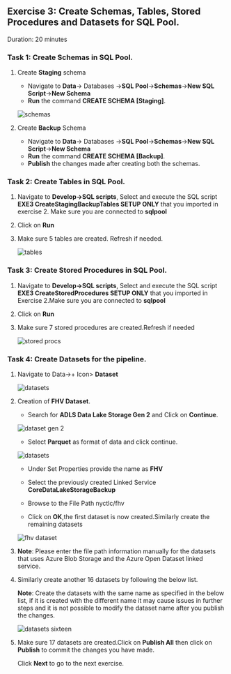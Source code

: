 ## Exercise 3: Create Schemas, Tables, Stored Procedures and Datasets for SQL Pool.

Duration: 20 minutes

### Task 1: Create Schemas in SQL Pool.

1. Create **Staging** schema

    - Navigate to **Data**-> Databases ->**SQL Pool**->**Schemas**->**New SQL Script**->**New Schema**
    - **Run** the command **CREATE SCHEMA [Staging]**.
  
    ![schemas ](images/17.png)
  
2. Create **Backup** Schema

    - Navigate to **Data**-> Databases ->**SQL Pool**->**Schemas**->**New SQL Script**->**New Schema**
    - **Run** the command **CREATE SCHEMA [Backup]**.
    - **Publish** the changes made after creating both the schemas.
   
   
### Task 2: Create Tables in SQL Pool.
 
 1. Navigate to **Develop->SQL scripts**, Select and execute the SQL script **EXE3 CreateStagingBackupTables SETUP ONLY** that you imported in exercise 2. Make sure you are connected to **sqlpool**
 
 2. Click on **Run**
 
 3. Make sure 5 tables are created. Refresh if needed.
 
    ![tables ](images/18.png)

 
### Task 3: Create Stored Procedures in SQL Pool.
 
1. Navigate to **Develop->SQL scripts**, Select and execute the SQL script **EXE3 CreateStoredProcedures SETUP ONLY** that you imported in Exercise 2.Make sure you are connected to **sqlpool**

2. Click on **Run** 

3. Make sure 7 stored procedures are created.Refresh if needed

   ![stored procs ](images/19.png)

### Task 4: Create Datasets for the pipeline.

1. Navigate to Data->+ Icon> **Dataset**

   ![datasets](images/020.png)

2. Creation of **FHV Dataset**.

   - Search for **ADLS Data Lake Storage Gen 2** and Click on **Continue**.

   ![dataset gen 2](images/021.png)

   - Select **Parquet** as format of data and click continue.

   ![datasets](images/22.png)
 
   - Under Set Properties provide the name as **FHV**
   
   - Select the previously created Linked Service **CoreDataLakeStorageBackup**
   
   - Browse to the File Path nyctlc/fhv
   
   - Click on **OK**,the first dataset is now created.Similarly create the remaining datasets

   ![fhv dataset](images/23.png)
   
2. **Note**: Please enter the file path information manually for the datasets that uses Azure Blob Storage and the Azure Open Dataset linked service.

3. Similarly create another 16 datasets by following the below list.

   **Note**: Create the datasets with the same name as specified in the below list, if it is created with the different name it may cause issues in further steps and it is not possible to modify the dataset name after you publish the changes.
   
   ![datasets sixteen ](images/024.png)

4. Make sure 17 datasets are created.Click on **Publish All** then click on **Publish** to commit the changes you have made.
   
   Click **Next** to go to the next exercise.
